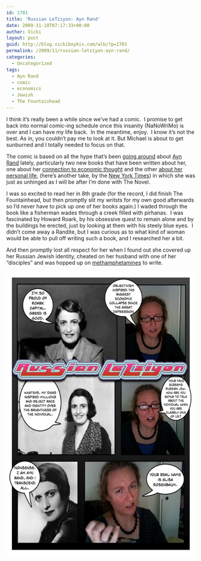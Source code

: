 ```yaml
---
id: 1701
title: 'Russian LeTziyon: Ayn Rand'
date: 2009-11-18T07:17:33+00:00
author: Vicki
layout: post
guid: http://blog.vickiboykis.com/wlb/?p=1701
permalink: /2009/11/russian-letziyon-ayn-rand/
categories:
  - Uncategorized
tags:
  - Ayn Rand
  - comic
  - economics
  - Jewish
  - The Fountainhead
---
```

I think it&#8217;s really been a while since we&#8217;ve had a comic.  I promise to get back into normal comic-ing schedule once this insanity (NaNoWriMo) is over and I can have my life back.  In the meantime, enjoy.  I know it&#8217;s not the best. As in, you couldn&#8217;t pay me to look at it. But Michael is about to get sunburned and I totally needed to focus on that.

The comic is based on all the hype that&#8217;s been [going around](http://www.politico.com/click/stories/0911/rand_goes_mainstream.html) about [Ayn Rand](http://en.wikipedia.org/wiki/Ayn_Rand) lately, particularly two new books that have been written about her, one about her [connection to economic thought](http://atlanta.creativeloafing.com/gyrobase/rand_y_for_capitalism/Content?oid=1186358) and the other [about her personal life](http://www.sfgate.com/cgi-bin/article.cgi?f=/c/a/2009/11/01/RVSR1AART9.DTL), (here&#8217;s another take, by the [New York Times](http://www.nytimes.com/2009/10/22/books/22rand.html?bl)) in which she was just as unhinged as I will be after I&#8217;m done with The Novel.

I was so excited to read her in 8th grade (for the record, I did finish The Fountainhead, but then promptly slit my writsts for my own good afterwards so I&#8217;d never have to pick up one of her books again.) I waded through the book like a fisherman wades through a creek filled with pirhanas.  I was fascinated by Howard Roark, by his obsessive quest to remain alone and by the buildings he erected, just by looking at them with his steely blue eyes.  I didn&#8217;t come away a Randite, but I was curious as to what kind of woman would be able to pull off writing such a book, and I researched her a bit.

And then promptly lost all respect for her when I found out she covered up her Russian Jewish identity, cheated on her husband with one of her &#8220;disciples&#8221; and was hopped up on [methamphetamines](http://althouse.blogspot.com/2009/10/ayn-rand-kept-going-on-amphetamines-and.html) to write.

<p style="text-align: center;">
  <a href="https://raw.githubusercontent.com/veekaybee/wlb/gh-pages/assets/images/2009/11/Page_2.jpg"><img class="size-full wp-image-1702 aligncenter" title="Page_2" src="https://raw.githubusercontent.com/veekaybee/wlb/gh-pages/assets/images/2009/11/Page_2.jpg" alt="Page_2" width="588" height="760" /></a>
</p>
